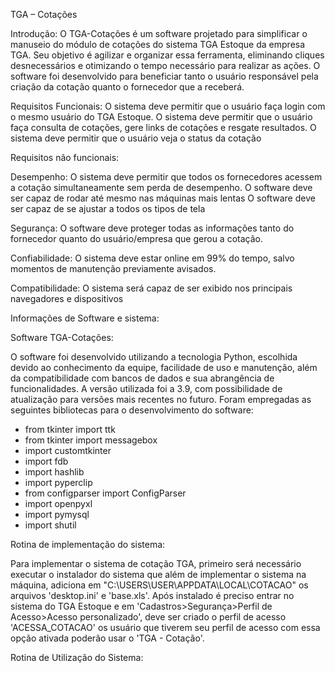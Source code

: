 TGA – Cotações

Introdução: 
O TGA-Cotações é um software projetado para simplificar o manuseio do módulo de cotações do sistema TGA Estoque da empresa TGA. Seu objetivo é agilizar e organizar essa ferramenta, eliminando cliques desnecessários e otimizando o tempo necessário para realizar as ações. O software foi desenvolvido para beneficiar tanto o usuário responsável pela criação da cotação quanto o fornecedor que a receberá.


Requisitos Funcionais: 
O sistema deve permitir que o usuário faça login com o mesmo usuário do TGA Estoque.
O sistema deve permitir que o usuário faça consulta de cotações, gere links de cotações e resgate resultados.
O sistema deve permitir que o usuário veja o status da cotação

Requisitos não funcionais: 

Desempenho: 
O sistema deve permitir que todos os fornecedores acessem a cotação simultaneamente sem perda de desempenho.
O software deve ser capaz de rodar até mesmo nas máquinas mais lentas
O software deve ser capaz de se ajustar a todos os tipos de tela

Segurança: 
O software deve proteger todas as informações tanto do fornecedor quanto do usuário/empresa que gerou a cotação.

Confiabilidade: 
O sistema deve estar online em 99% do tempo, salvo momentos de manutenção previamente avisados.

Compatibilidade: 
O sistema será capaz de ser exibido nos principais navegadores e dispositivos



Informações de Software e sistema:


Software TGA-Cotações: 

O software foi desenvolvido utilizando a tecnologia Python, escolhida devido ao conhecimento da equipe, facilidade de uso e manutenção, além da compatibilidade com bancos de dados e sua abrangência de funcionalidades. A versão utilizada foi a 3.9, com possibilidade de atualização para versões mais recentes no futuro. Foram empregadas as seguintes bibliotecas para o desenvolvimento do software:

- from tkinter import ttk
- from tkinter import messagebox
- import customtkinter
- import fdb
- import hashlib
- import pyperclip
- from configparser import ConfigParser
- import openpyxl
- import pymysql
- import shutil

Rotina de implementação do sistema:

Para implementar o sistema de cotação TGA, primeiro será necessário executar o instalador do sistema que além de implementar o sistema na máquina, adiciona em "C:\USERS\USER\APPDATA\LOCAL\COTACAO" os arquivos 'desktop.ini' e 'base.xls'. Após instalado é preciso entrar no sistema do TGA Estoque e em 'Cadastros>Segurança>Perfil de Acesso>Acesso personalizado', deve ser criado o perfil de acesso 'ACESSA_COTACAO' os usuário que tiverem seu perfil de acesso com essa opção ativada poderão usar o 'TGA - Cotação'.

Rotina de Utilização do Sistema:

